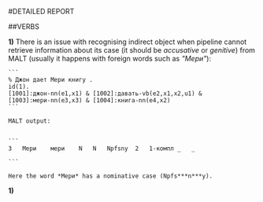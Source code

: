 #DETAILED REPORT

##VERBS
	
**1)** There is an issue with recognising indirect object when pipeline cannot retrieve information about its case (it should be *accusative* or *genitive*) from MALT (usually it happens with foreign words such as *"Мери"*):
		
	
	```	
	% Джон дает Мери книгу .
	id(1).
	[1001]:джон-nn(e1,x1) & [1002]:давать-vb(e2,x1,x2,u1) &
	[1003]:мери-nn(e3,x3) & [1004]:книга-nn(e4,x2)				
	```
	
	MALT output:
	
	
	```
	3	Мери	мери	N	N	Npfsny	2	1-компл	_	_
	
	```
	
	Here the word *Мери* has a nominative case (Npfs***n***y).
	
**1)** 